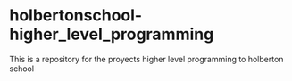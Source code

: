 # holbertonschool-higher_level_programming
This is a repository for the proyects higher level programming to holberton school
